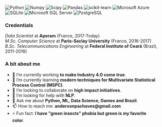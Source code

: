 <img alt="Python" src="https://img.shields.io/badge/Python-FFD43B?logo=python&amp;logoColor=306998&amp;style=flat"> <img alt="Numpy" src="https://img.shields.io/badge/Numpy-013243?logo=numpy&amp;logoColor=white&amp;style=flat"> <img alt="Scipy" src="https://img.shields.io/badge/Scipy-8CAAE6?logo=scipy&amp;logoColor=black&amp;style=flat"> <img alt="Pandas" src="https://img.shields.io/badge/Pandas-150458?logo=pandas&amp;logoColor=white&amp;style=flat"> <img alt="scikit-learn" src="https://img.shields.io/badge/scikit learn-F7931E?logo=scikit-learn&amp;logoColor=336791&amp;style=flat"> <img alt="Microsoft Azure" src="https://img.shields.io/badge/Azure-0089D6?logo=microsoft-azure&amp;logoColor=336791&amp;style=flat"> <img alt="SQLite" src="https://img.shields.io/badge/SQLite-003B57?logo=sqlite&amp;logoColor=white&amp;style=flat"> <img alt="Microsoft SQL Server" src="https://img.shields.io/badge/SQL Server-CC2927?logo=microsoft-sql-server&amp;logoColor=black&amp;style=flat"> <img alt="PostgreSQL" src="https://img.shields.io/badge/PostgreSQL-336791?logo=postgresql&amp;logoColor=white&amp;style=flat">

### Credentials
_Data Scientist_ at __Aperam__ (France, 2017-Today)  
_M.Sc. Computer Science_ at __Paris-Saclay University__ (France, 2016-2017)  
_B.Sc. Telecommunications Engineering_ at __Federal Institute of Ceará__ (Brazil, 2011-2016)   

### A bit about me
- 🔭 I’m currently working __to make Industry 4.0 come true__.
- 🌱 I’m currently learning __modern techniques for Multivariate Statistical Process Control (MSPC)__.
- 👯 I’m looking to collaborate on __high impact initiatives__.
- 🤔 I’m looking for help with __NLP__.
- 💬 Ask me about __Python, ML, Data Science, Games and Brazil__.
- 📫 How to reach me: __andersonpachaves@gmail.com__
- ⚡ Fun fact: __I have "green insects" phobia but green is my favorite color__.

<!--
**apachaves/apachaves** is a ✨ _special_ ✨ repository because its `README.md` (this file) appears on your GitHub profile.
-->
